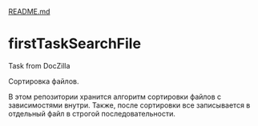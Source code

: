 [README.md](https://github.com/dmitriyspeliy/firstTaskSearchFile/files/8749459/README.md)
# firstTaskSearchFile
Task from DocZilla


Сортировка файлов.

В этом репозитории хранится алгоритм сортировки файлов с зависимостями внутри.
Также, после сортировки все записывается в отдельный файл в строгой последовательности.
